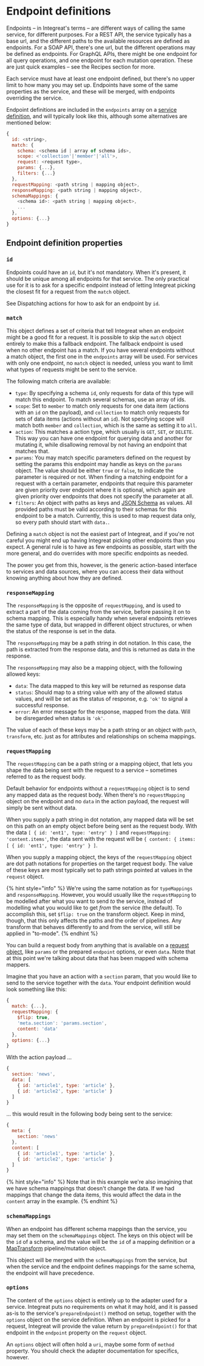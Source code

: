 # Endpoint definitions

Endpoints – in Integreat's terms – are different ways of calling the same service, for different purposes. For a REST API, the service typically has a base url, and the different paths to the available resources are defined as endpoints. For a SOAP API, there's one url, but the different operations may be defined as endpoints. For GraphQL APIs, there might be one endpoint for all query operations, and one endpoint for each mutation operation. These are just quick examples – see the Recipes section for more.

Each service must have at least one endpoint defined, but there's no upper limit to how many you may set up. Endpoints have some of the same properties as the service, and these will be merged, with endpoints overriding the service.

Endpoint definitions are included in the `endpoints` array on a [service definition](service-definitions.md), and will typically look like this, although some alternatives are mentioned below:

```javascript
{
  id: <string>,
  match: {
    schema: <schema id | array of schema ids>,
    scope: <'collection'|'member'|'all'>,
    request: <request type>,
    params: {...},
    filters: {...}
  },
  requestMapping: <path string | mapping object>,
  responseMapping: <path string | mapping object>,
  schemaMappings: {
    <schema id>: <path string | mapping object>,
    ...
  },
  options: {...}
}
```

## Endpoint definition properties

### `id`

Endpoints could have an `id`, but it's not mandatory. When it's present, it should be unique among all endpoints for that service. The only practical use for it is to ask for a specific endpoint instead of letting Integreat picking the closest fit for a request from the `match` object.

See Dispatching actions for how to ask for an endpoint by `id`.

### `match`

This object defines a set of criteria that tell Integreat when an endpoint might be a good fit for a request. It is possible to skip the `match` object entirely to make this a fallback endpoint. The fallback endpoint is used when no other endpoint has a match. If you have several endpoints without a match object, the first one in the `endpoints` array will be used. For services with only one endpoint, no `match` object is needed, unless you want to limit what types of requests might be sent to the service.

The following match criteria are available:

* `type`: By specifying a schema `id`, only requests for data of this type will match this endpoint. To match several schemas, use an array of ids.
* `scope`: Set to `member` to match only requests for one data item \(actions with an `id` on the payload\), and `collection` to match only requests for sets of data items \(actions without an `id`\). Not specifying scope will match both `member` and `collection`, which is the same as setting it to `all`. 
* `action`: This matches a action type, which usually is `GET`, `SET`, or `DELETE`. This way you can have one endpoint for querying data and another for mutating it, while disallowing removal by not having an endpoint that matches that.
* `params`: You may match specific parameters defined on the request by setting the params this endpoint may handle as keys on the `params` object. The value should be either `true` or `false`, to indicate the parameter is required or not. When finding a matching endpoint for a request with a certain parameter, endpoints that require this parameter are given priority over endpoint where it is optional, which again are given priority over endpoints that does not specify the parameter at all.
* `filters`: An object with paths as keys and [JSON Schema](http://json-schema.org) as values. All provided paths must be valid according to their schemas for this endpoint to be a match. Currently, this is used to map request data only, so every path should start with `data.`.

Defining a `match` object is not the easiest part of Integreat, and if you're not careful you might end up having Integreat picking other endpoints than you expect. A general rule is to have as few endpoints as possible, start with the more general, and do overrides with more specific endpoints as needed.

The power you get from this, however, is the generic action-based interface to services and data sources, where you can access their data without knowing anything about how they are defined.

### `responseMapping`

The `responseMapping` is the opposite of `requestMapping`, and is used to extract a part of the data coming from the service, before passing it on to schema mapping. This is especially handy when several endpoints retrieves the same type of data, but wrapped in different object structures, or when the status of the response is set in the data.

The `responseMapping` may be a path string in dot notation. In this case, the path is extracted from the response data, and this is returned as data in the response.

The `responseMapping` may also be a mapping object, with the following allowed keys:

* `data`: The data mapped to this key will be returned as response data
* `status`: Should map to a string value with any of the allowed status values, and will be set as the status of response, e.g. `'ok'` to signal a successful response.
* `error`: An error message for the response, mapped from the data. Will be disregarded when status is `'ok'`.

The value of each of these keys may be a path string or an object with `path`, `transform`, etc. just as for attributes and relationships on schema mappings.

### `requestMapping`

The `requestMapping` can be a path string or a mapping object, that lets you shape the data being sent with the request to a service – sometimes referred to as the request body.

Default behavior for endpoints without a `requestMapping` object is to send any mapped data as the request body. When there's no `requestMapping` object on the endpoint and no `data` in the action payload, the request will simply be sent without data.

When you supply a path string in dot notation, any mapped data will be set on this path on an empty object before being sent as the request body. With the data `[ { id: 'ent1', type: 'entry' } ]` and `requestMapping: 'content.items'`, the data sent with the request will be `{ content: { items: [ { id: 'ent1', type: 'entry' } ]`.

When you supply a mapping object, the keys of the `requestMapping` object are dot path notations for properties on the target request body. The value of these keys are most typically set to path strings pointed at values in the `request` object.

{% hint style="info" %}
We're using the same notation as for `typeMappings` and `responseMapping`. However, you would usually like the `requestMapping` to be modelled after what you want to send _to_ the service, instead of modelling what you would like to get _from_ the service \(the default\). To accomplish this, set `$flip: true` on the transform object. Keep in mind, though, that this only affects the paths and the order of pipelines. Any transform that behaves differently to and from the service, will still be applied in "to-mode".
{% endhint %}

You can build a request body from anything that is available on a [request object](../advanced-topics/writing-adapters/request-objects.md), like `params` or the prepared `endpoint` options, or even `data`. Note that at this point we're talking about data that has been mapped with schema mappers.

Imagine that you have an action with a `section` param, that you would like to send to the service together with the `data`. Your endpoint definition would look something like this:

```javascript
{
  match: {...},
  requestMapping: {
    $flip: true,
    'meta.section': 'params.section',
    content: 'data'
  },
  options: {...}
}
```

With the action payload ...

```javascript
{
  section: 'news',
  data: [
    { id: 'article1', type: 'article' },
    { id: 'article2', type: 'article' }
  ]
}
```

... this would result in the following body being sent to the service:

```javascript
{
  meta: {
    section: 'news'
  },
  content: [
    { id: 'article1', type: 'article' },
    { id: 'article2', type: 'article' }
  ]
}
```

{% hint style="info" %}
Note that in this example we're also imagining that we have schema mappings that doesn't change the data. If we had mappings that change the data items, this would affect the data in the `content` array in the example.
{% endhint %}

### `schemaMappings`

When an endpoint has different schema mappings than the service, you may set them on the `schemaMappings` object. The keys on this object will be the `id` of a schema, and the value will be the `id` of a mapping definition or a [MapTransform](https://github.com/integreat-io/map-transform) pipeline/mutation object.

This object will be merged with the `schemaMappings` from the service, but when the service and the endpoint defines mappings for the same schema, the endpoint will have precedence.

### `options`

The content of the `options` object is entirely up to the adapter used for a service. Integreat puts no requirements on what it may hold, and it is passed as-is to the service's `prepareEndpoint()` method on setup, together with the `options` object on the service definition. When an endpoint is picked for a request, Integreat will provide the value return by `prepareEndpoint()` for that endpoint in the `endpoint` property on the `request` object.

An `options` object will often hold a `uri`, maybe some form of `method` property. You should check the adapter documentation for specifics, however.

